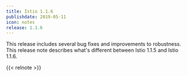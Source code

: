 ```yaml
---
title: Istio 1.1.6
publishdate: 2019-05-11
icon: notes
release: 1.1.6
---
```


This release includes several bug fixes and improvements to robustness.  This release note describes what's different between Istio 1.1.5 and Istio 1.1.6.

{{< relnote >}}
